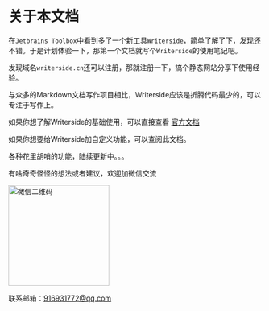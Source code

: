 # 关于本文档

在`Jetbrains Toolbox`中看到多了一个新工具`Writerside`，简单了解了下，发现还不错。于是计划体验一下，那第一个文档就写个`Writerside`的使用笔记吧。

发现域名`writerside.cn`还可以注册，那就注册一下，搞个静态网站分享下使用经验。

与众多的Markdown文档写作项目相比，Writerside应该是折腾代码最少的，可以专注于写作上。

如果你想了解Writerside的基础使用，可以直接查看 [官方文档](https://www.jetbrains.com/help/writerside/getting-started.html)

如果你想要给Writerside加自定义功能，可以查阅此文档。

各种花里胡哨的功能，陆续更新中。。。

有啥奇奇怪怪的想法或者建议，欢迎加微信交流

<img src="weixin_qrcode_zengs.png" alt="微信二维码" width="200"/>

联系邮箱：916931772@qq.com 